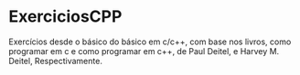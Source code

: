 # ExerciciosCPP
Exercícios desde o básico do básico em c/c++, com base nos livros, como programar em c e como programar em c++, de Paul Deitel, e Harvey M. Deitel, Respectivamente.
